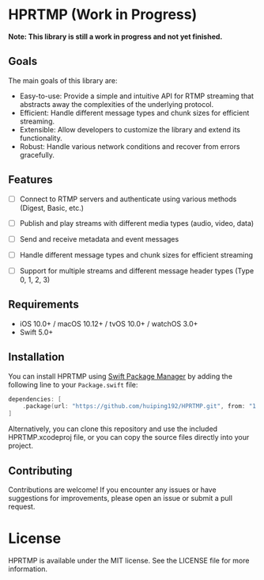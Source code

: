 # HPRTMP (Work in Progress)

**Note: This library is still a work in progress and not yet finished.**

## Goals

The main goals of this library are:

- Easy-to-use: Provide a simple and intuitive API for RTMP streaming that abstracts away the complexities of the underlying protocol.
- Efficient: Handle different message types and chunk sizes for efficient streaming.
- Extensible: Allow developers to customize the library and extend its functionality.
- Robust: Handle various network conditions and recover from errors gracefully.

## Features

- [ ] Connect to RTMP servers and authenticate using various methods (Digest, Basic, etc.)
- [ ] Publish and play streams with different media types (audio, video, data)
- [ ] Send and receive metadata and event messages
- [ ] Handle different message types and chunk sizes for efficient streaming
- [ ] Support for multiple streams and different message header types (Type 0, 1, 2, 3)


## Requirements

- iOS 10.0+ / macOS 10.12+ / tvOS 10.0+ / watchOS 3.0+
- Swift 5.0+

## Installation

You can install HPRTMP using [Swift Package Manager](https://swift.org/package-manager/) by adding the following line to your `Package.swift` file:

```swift
dependencies: [
    .package(url: "https://github.com/huiping192/HPRTMP.git", from: "1.0.0")
]
```
Alternatively, you can clone this repository and use the included HPRTMP.xcodeproj file, or you can copy the source files directly into your project.

## Contributing

Contributions are welcome! If you encounter any issues or have suggestions for improvements, please open an issue or submit a pull request.

# License

HPRTMP is available under the MIT license. See the LICENSE file for more information.
